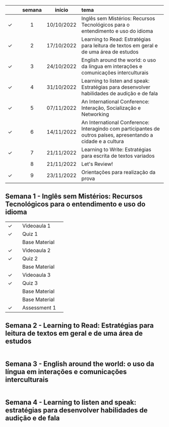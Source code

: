 
|  | | semana | início | tema |
|:---:|:---:|:---:|:---:|:---|
| &check; |  | 1 | 10/10/2022 | Inglês sem Mistérios: Recursos Tecnológicos para o entendimento e uso do idioma |
| &check; |  | 2 | 17/10/2022 | Learning to Read: Estratégias para leitura de textos em geral e de uma área de estudos |
| &check; |  | 3 | 24/10/2022 | English around the world: o uso da língua em interações e comunicações interculturais |
| &check; |  | 4 | 31/10/2022 | Learning to listen and speak: Estratégias para desenvolver habilidades de audição e de fala |
| &check; |  | 5 | 07/11/2022 | An International Conference: Interação, Socialização e Networking |
| &check; |  | 6 | 14/11/2022 | An International Conference: Interagindo com participantes de outros países, apresentando a cidade e a cultura |
| &check; |  | 7 | 21/11/2022 | Learning to Write: Estratégias para escrita de textos variados |
|  |  | 8 | 21/11/2022 | Let's Review! |
| &check; |  | 9 | 23/11/2022 | Orientações para realização da prova |


## Semana 1 - Inglês sem Mistérios: Recursos Tecnológicos para o entendimento e uso do idioma

|  |  |  |  |
|:---:|:---:|:---|:---|
| &check; |  | Videoaula 1 |  |
| &check; |  | Quiz 1 | |
|  |  | Base Material |  |
| &check; |  | Videoaula 2 |  |
| &check; |  | Quiz 2 |  |
|  |  | Base Material |  |
| &check; |  | Videoaula 3 |  |
| &check; |  | Quiz 3 |  |
|  |  | Base Material |  |
|  |  | Base Material |  |
| &check; |  | Assessment 1 |  |


## Semana 2 - Learning to Read: Estratégias para leitura de textos em geral e de uma área de estudos

|  |  |  |  |
|:---:|:---:|:---|:---|


## Semana 3 - English around the world: o uso da língua em interações e comunicações interculturais
|  |  |  |  |
|:---:|:---:|:---|:---|


## Semana 4 - Learning to listen and speak: estratégias para desenvolver habilidades de audição e de fala
|  |  |  |  |
|:---:|:---:|:---|:---|